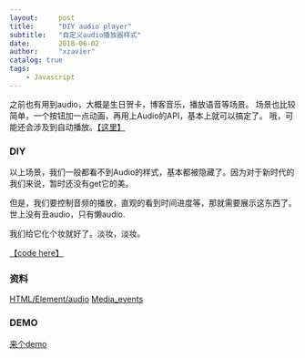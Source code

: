 ```yaml
---
layout:     post
title:      "DIY audio player"
subtitle:   "自定义audio播放器样式"
date:       2018-06-02
author:     "xzavier"
catalog: true
tags:
    - Javascript
---
```


之前也有用到audio，大概是生日贺卡，博客音乐，播放语音等场景。
场景也比较简单，一个按钮加一点动画，再用上Audio的API，基本上就可以搞定了。
哦，可能还会涉及到自动播放。[【这里】][1]

### DIY

以上场景，我们一般都看不到Audio的样式，基本都被隐藏了。因为对于新时代的我们来说，暂时还没有get它的美。

但是，我们要控制音频的播放，直观的看到时间进度等，那就需要展示这东西了。世上没有丑audio，只有懒audio.

我们给它化个妆就好了。淡妆，淡妆。

[【code here】][2]

### 资料
[HTML/Element/audio][3]
[Media_events][4]

### DEMO

[来个demo][5]


  [1]: /2017/04/18/audio-player/
  [2]: https://github.com/xiaohuazheng/audioplayer
  [3]: https://developer.mozilla.org/zh-CN/docs/Web/HTML/Element/audio
  [4]: https://developer.mozilla.org/en-US/docs/Web/Guide/Events/Media_events
  [5]: /demos/2018-06-02-audio-player-demo.html
  [6]: /img/qrCode/audio-player.png


